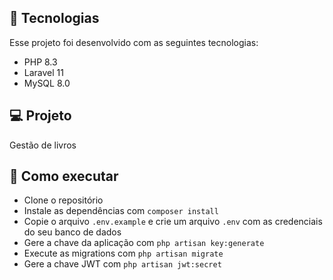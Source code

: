 ## 🚀 Tecnologias

Esse projeto foi desenvolvido com as seguintes tecnologias:

- PHP 8.3
- Laravel 11
- MySQL 8.0

## 💻 Projeto
Gestão de livros


## 🚀 Como executar
- Clone o repositório
- Instale as dependências com `composer install`
- Copie o arquivo `.env.example` e crie um arquivo `.env` com as credenciais do seu banco de dados
- Gere a chave da aplicação com `php artisan key:generate`
- Execute as migrations com `php artisan migrate`
- Gere a chave JWT com `php artisan jwt:secret`
